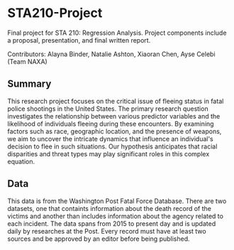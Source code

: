 # STA210-Project
Final project for STA 210: Regression Analysis. Project components include a proposal, presentation, and final written report.

Contributors: Alayna Binder, Natalie Ashton, Xiaoran Chen, Ayse Celebi (Team NAXA)

## Summary
This research project focuses on the critical issue of fleeing status in fatal police shootings in the United States. The primary research question investigates the relationship between various predictor variables and the likelihood of individuals fleeing during these encounters. By examining factors such as race, geographic location, and the presence of weapons, we aim to uncover the intricate dynamics that influence an individual's decision to flee in such situations. Our hypothesis anticipates that racial disparities and threat types may play significant roles in this complex equation.

## Data
This data is from the Washington Post Fatal Force Database. There are two datasets, one that containts information about the death record of the victims and another than includes information about the agency related to each incident. The data spans from 2015 to present day and is updated daily by researches at the Post. Every record must have at least two sources and be approved by an editor before being published.

